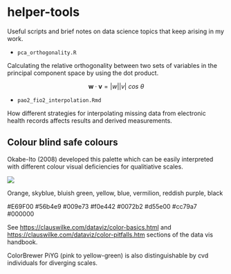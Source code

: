 # helper-tools
Useful scripts and brief notes on data science topics that keep arising in my work. 

- `pca_orthogonality.R`

Calculating the relative orthogonality between two sets of variables in the principal component space by using the dot product.

$$
\mathbf{w} \cdot \mathbf{v} = |w||v|~cos~\theta
$$

- `pao2_fio2_interpolation.Rmd`
 
How different strategies for interpolating missing data from electronic health records affects results and derived measurements. 

## Colour blind safe colours

Okabe-Ito (2008) developed this palette which can be easily interpreted with different colour visual deficiencies for qualitiative scales. 

![](../img/palette-Okabe-Ito-1.png)

Orange, skyblue, bluish green, yellow, blue, vermilion, reddish purple, black

#E69F00 #56b4e9 #009e73 #f0e442 #0072b2 #d55e00 #cc79a7 #000000

See https://clauswilke.com/dataviz/color-basics.html and  https://clauswilke.com/dataviz/color-pitfalls.htm sections of the data vis handbook.  

ColorBrewer PiYG (pink to yellow-green) is also distinguishable by cvd individuals for diverging scales. 

